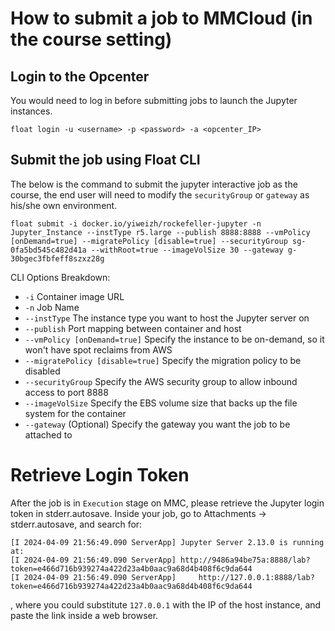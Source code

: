 # How to submit a job to MMCloud (in the course setting)
## Login to the Opcenter
You would need to log in before submitting jobs to launch the Jupyter instances.
```
float login -u <username> -p <password> -a <opcenter_IP>
```

## Submit the job using Float CLI
The below is the command to submit the jupyter interactive job as the course, the end user will need to modify the `securityGroup` or `gateway` as his/she own environment.
```
float submit -i docker.io/yiweizh/rockefeller-jupyter -n Jupyter_Instance --instType r5.large --publish 8888:8888 --vmPolicy [onDemand=true] --migratePolicy [disable=true] --securityGroup sg-0fa5bd545c482d41a --withRoot=true --imageVolSize 30 --gateway g-30bgec3fbfeff8szxz28g
```
CLI Options Breakdown:
- `-i` Container image URL
- `-n` Job Name
- `--instType` The instance type you want to host the Jupyter server on
- `--publish` Port mapping between container and host
- `--vmPolicy [onDemand=true]` Specify the instance to be on-demand, so it won't have spot reclaims from AWS
- `--migratePolicy [disable=true]` Specify the migration policy to be disabled
- `--securityGroup` Specify the AWS security group to allow inbound access to port 8888
- `--imageVolSize` Specify the EBS volume size that backs up the file system for the container
- `--gateway` (Optional) Specify the gateway you want the job to be attached to


# Retrieve Login Token
After the job is in `Execution` stage on MMC, please retrieve the Jupyter login token in stderr.autosave.
Inside your job, go to Attachments -> stderr.autosave, and search for:
```
[I 2024-04-09 21:56:49.090 ServerApp] Jupyter Server 2.13.0 is running at:
[I 2024-04-09 21:56:49.090 ServerApp] http://9486a94be75a:8888/lab?token=e466d716b939274a422d23a4b0aac9a68d4b408f6c9da644
[I 2024-04-09 21:56:49.090 ServerApp]     http://127.0.0.1:8888/lab?token=e466d716b939274a422d23a4b0aac9a68d4b408f6c9da644
```
, where you could substitute `127.0.0.1` with the IP of the host instance, and paste the link inside a web browser.